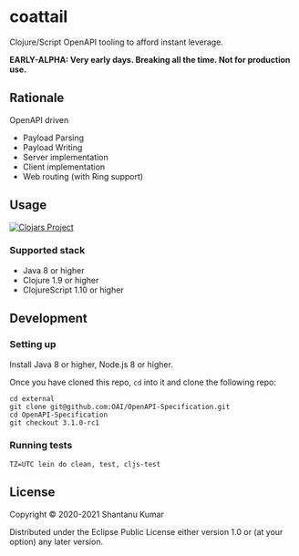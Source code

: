 # coattail

Clojure/Script OpenAPI tooling to afford instant leverage.

**EARLY-ALPHA: Very early days. Breaking all the time. Not for production use.**


## Rationale

OpenAPI driven

- Payload Parsing
- Payload Writing
- Server implementation
- Client implementation
- Web routing (with Ring support)


## Usage

[![Clojars Project](https://img.shields.io/clojars/v/coattail.svg)](https://clojars.org/coattail)

### Supported stack

- Java 8 or higher
- Clojure 1.9 or higher
- ClojureScript 1.10 or higher


## Development

### Setting up

Install Java 8 or higher, Node.js 8 or higher.

Once you have cloned this repo, `cd` into it and clone the following repo:

```shell
cd external
git clone git@github.com:OAI/OpenAPI-Specification.git
cd OpenAPI-Specification
git checkout 3.1.0-rc1
```

### Running tests

```shell
TZ=UTC lein do clean, test, cljs-test
```


## License

Copyright © 2020-2021 Shantanu Kumar

Distributed under the Eclipse Public License either version 1.0 or (at
your option) any later version.
